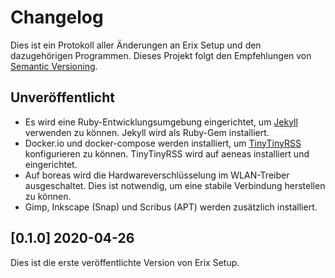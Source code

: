 # Changelog
Dies ist ein Protokoll aller Änderungen an Erix Setup und den dazugehörigen Programmen. Dieses Projekt folgt den Empfehlungen von [Semantic Versioning](https://semver.org/lang/de/).

## Unveröffentlicht
- Es wird eine Ruby-Entwicklungsumgebung eingerichtet, um [Jekyll](https://jekyllrb.com/) verwenden zu können. Jekyll wird als Ruby-Gem installiert.
- Docker.io und docker-compose werden installiert, um [TinyTinyRSS](https://tt-rss.org/) konfigurieren zu können. TinyTinyRSS wird auf aeneas installiert und eingerichtet.
- Auf boreas wird die Hardwareverschlüsselung im WLAN-Treiber ausgeschaltet. Dies ist notwendig, um eine stabile Verbindung herstellen zu können.
- Gimp, Inkscape (Snap) und Scribus (APT) werden zusätzlich installiert.

## [0.1.0] 2020-04-26
Dies ist die erste veröffentlichte Version von Erix Setup.
